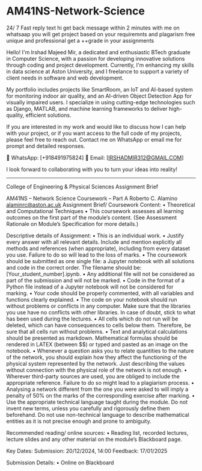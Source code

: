 # AM41NS-Network-Science
24/ 7 Fast reply text hi get back message within 2 minutes  with me on whatsaap you will get project based on your requiremnts and plagarism free unique and professional
get a ++grade in your assignments

Hello! I'm Irshad Majeed Mir, a dedicated and enthusiastic BTech graduate in Computer Science, with a passion for developing innovative solutions through coding and project development. Currently, I'm enhancing my skills in data science at Aston University, and I freelance to support a variety of client needs in software and web development.

My portfolio includes projects like SmartRoom, an IoT and AI-based system for monitoring indoor air quality, and an AI-driven Object Detection App for visually impaired users. I specialize in using cutting-edge technologies such as Django, MATLAB, and machine learning frameworks to deliver high-quality, efficient solutions.

If you are interested in my work and would like to discuss how I can help with your project, or if you want access to the full code of my projects, please feel free to reach out. Contact me on WhatsApp or email me for prompt and detailed responses.

📱 WhatsApp: [+918491975824] 📧 Email: [IRSHADMIR312@GMAIL.COM]

I look forward to collaborating with you to turn your ideas into reality!
____________________________________________________________________________
 
College of Engineering & Physical Sciences Assignment Brief
  
AM41NS – Network Science Coursework – Part A
Roberto C. Alamino alaminrc@aston.ac.uk
Assignment Brief/ Coursework Content:
• Theoretical and Computational Techniques
• This coursework assesses all learning outcomes on the first part of the
module’s content. (See Assessment Rationale on Module’s Specification for more details.)
 
Descriptive details of Assignment:
• This is an individual work.
• Justify every answer with all relevant details. Include and mention explicitly
all methods and references (when appropriate), including from every dataset
you use. Failure to do so will lead to the loss of marks.
• The coursework should be submitted as one single file: a Jupyter notebook
with all solutions and code in the correct order. The filename should be:
[Your_student_number].ipynb.
• Any additional file will not be considered as part of the submission and will not
be marked.
• Code in the format of a Python file instead of a Jupyter notebook will not be
considered for marking.
• Your code should be properly commented, with all variables and functions
clearly explained.
• The code on your notebook should run without problems or conflicts in any
computer. Make sure that the libraries you use have no conflicts with other
libraries. In case of doubt, stick to what has been used during the lectures.
• All cells which do not run will be deleted, which can have consequences to
cells below them. Therefore, be sure that all cells run without problems.
• Text and analytical calculations should be presented as markdown. Mathematical formulas should be rendered in LATEX (between $$) or typed
and pasted as an image on the notebook.
• Whenever a question asks you to relate quantities to the nature of the
network, you should explain how they affect the functioning of the physical system represented by the network. Just describing the values without connection with the physical role of the network is not enough.
• Wherever third-party sources are used, you are obliged to include the appropriate reference. Failure to do so might lead to a plagiarism process.
• Analysing a network different from the one you were asked to will imply a penalty of 50% on the marks of the corresponding exercise after marking.
• Use the appropriate technical language taught during the module. Do not invent new terms, unless you carefully and rigorously define them beforehand. Do not use non-technical language to describe mathematical entities as it is not precise enough and prone to ambiguity.
 
Recommended reading/ online sources:
• Reading list, recorded lectures, lecture slides and any other material on the module’s Blackboard page.
 
Key Dates:
Submission: 20/12/2024, 14:00 Feedback: 17/01/2025
 
Submission Details:
• Online on Blackboard
